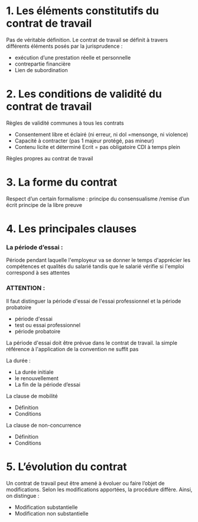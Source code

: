 # 1. Les éléments constitutifs du contrat de travail

Pas de véritable définition. Le contrat de travail se définit à travers différents éléments posés par la jurisprudence :
- exécution d’une prestation réelle et personnelle
- contrepartie financière
- Lien de subordination

# 2. Les conditions de validité du contrat de travail

Règles de validité communes à tous les contrats
- Consentement libre et éclairé (ni erreur, ni dol =mensonge, ni violence)
- Capacité à contracter (pas 1 majeur protégé, pas mineur)
- Contenu licite et déterminé 
  Ecrit = pas obligatoire CDI à temps plein

Règles propres au contrat de travail

# 3. La forme du contrat

Respect d’un certain formalisme : principe du consensualisme /remise d’un écrit principe de la libre preuve

# 4. Les principales clauses

### La période d’essai :

Période pendant laquelle l&#39;employeur va se donner le temps d&#39;apprécier les compétences et qualités du salarié tandis que le salarié vérifie si l&#39;emploi correspond
à ses attentes

### ATTENTION : 

Il faut distinguer la période d&#39;essai de l&#39;essai professionnel et la période probatoire
- période d'essai
- test ou essai professionnel
- période probatoire

La période d'essai doit être prévue dans le contrat de travail. la simple référence à
l'application de la convention ne suffit pas

La durée :
- La durée initiale
- le renouvellement
- La fin de la période d’essai

La clause de mobilité
- Définition
- Conditions

La clause de non-concurrence
- Définition
- Conditions

# 5. L’évolution du contrat

Un contrat de travail peut être amené à évoluer ou faire l’objet de modifications.
Selon les modifications apportées, la procédure diffère.
Ainsi, on distingue :
- Modification substantielle
- Modification non substantielle

